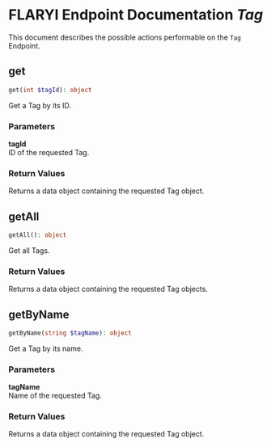 # FLARYI Endpoint Documentation *Tag*

This document describes the possible actions performable on the `Tag` Endpoint.

## get
```php
get(int $tagId): object
```
Get a Tag by its ID.
### Parameters
**tagId**  
ID of the requested Tag.

### Return Values
Returns a data object containing the requested Tag object.

## getAll
```php
getAll(): object
```
Get all Tags.

### Return Values
Returns a data object containing the requested Tag objects.

## getByName
```php
getByName(string $tagName): object
```
Get a Tag by its name.

### Parameters
**tagName**  
Name of the requested Tag.

### Return Values
Returns a data object containing the requested Tag object.
